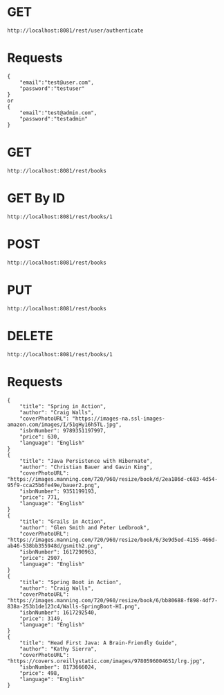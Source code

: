 # GET
	http://localhost:8081/rest/user/authenticate

# Requests

	{
		"email":"test@user.com",
		"password":"testuser"
	}
	or
	{
		"email":"test@admin.com",
		"password":"testadmin"
	}

# GET
	http://localhost:8081/rest/books

# GET By ID
	http://localhost:8081/rest/books/1

# POST
	http://localhost:8081/rest/books

# PUT
	http://localhost:8081/rest/books

# DELETE
	http://localhost:8081/rest/books/1

# Requests

	{
	    "title": "Spring in Action",
	    "author": "Craig Walls",
	    "coverPhotoURL": "https://images-na.ssl-images-amazon.com/images/I/51gHy16h5TL.jpg",
	    "isbnNumber": 9789351197997,
	    "price": 630,
	    "language": "English"
	}
	{
	    "title": "Java Persistence with Hibernate",
	    "author": "Christian Bauer and Gavin King",
	    "coverPhotoURL": "https://images.manning.com/720/960/resize/book/d/2ea186d-c683-4d54-95f9-cca25b6fe49e/bauer2.png",
	    "isbnNumber": 9351199193,
	    "price": 771,
	    "language": "English"
	}
	{
	    "title": "Grails in Action",
	    "author": "Glen Smith and Peter Ledbrook",
	    "coverPhotoURL": "https://images.manning.com/720/960/resize/book/6/3e9d5ed-4155-466d-ab46-538bb355948d/gsmith2.png",
	    "isbnNumber": 1617290963,
	    "price": 2907,
	    "language": "English"
	}
	{
	    "title": "Spring Boot in Action",
	    "author": "Craig Walls",
	    "coverPhotoURL": "https://images.manning.com/720/960/resize/book/6/bb80688-f898-4df7-838a-253b1de123c4/Walls-SpringBoot-HI.png",
	    "isbnNumber": 1617292540,
	    "price": 3149,
	    "language": "English"
	}
	{
	    "title": "Head First Java: A Brain-Friendly Guide",
	    "author": "Kathy Sierra",
	    "coverPhotoURL": "https://covers.oreillystatic.com/images/9780596004651/lrg.jpg",
	    "isbnNumber": 8173666024,
	    "price": 498,
	    "language": "English"
	}